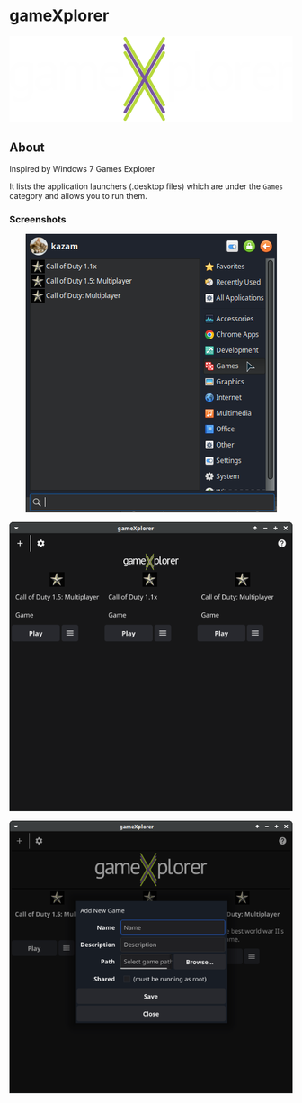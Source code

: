 # gameXplorer

<p align="center">
  <img src="https://raw.githubusercontent.com/Wolf-Pack-Clan/gameXplorer/main/gameXplorer_c.png" alt="gameXplorer"/>
</p>

## About

Inspired by Windows 7 Games Explorer

It lists the application launchers (.desktop files) which are
under the `Games` category and allows you to run them.

### Screenshots

<p align="center">
  <img src="https://raw.githubusercontent.com/Wolf-Pack-Clan/gameXplorer/main/screenshots/preview.png" alt="gameXplorer"/>
</p>

<p align="center">
  <img src="https://raw.githubusercontent.com/Wolf-Pack-Clan/gameXplorer/main/screenshots/preview2.png" alt="gameXplorer"/>
</p>

<p align="center">
  <img src="https://raw.githubusercontent.com/Wolf-Pack-Clan/gameXplorer/main/screenshots/preview3.png" alt="gameXplorer"/>
</p>

